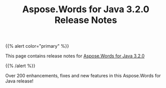﻿---
title: Aspose.Words for Java 3.2.0 Release Notes
description: "Aspose.Words for Java 3.2.0 Release Notes – learn about the latest updates and fixes."
type: docs
weight: 30
url: /java/aspose-words-for-java-3-2-0-release-notes/
---

{{% alert color="primary" %}} 

This page contains release notes for [Aspose.Words for Java 3.2.0](https://downloads.aspose.com/words/java/new-releases/aspose.words-for-java-3.2.0/)

{{% /alert %}} 

Over 200 enhancements, fixes and new features in this Aspose.Words for Java release!

